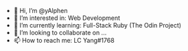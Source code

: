 - 👋 Hi, I’m @yAlphen
- 👀 I’m interested in: Web Development
- 🌱 I’m currently learning: Full-Stack Ruby (The Odin Project)
- 💞️ I’m looking to collaborate on ...
- 📫 How to reach me: LC Yang#1768

<!---
yAlphen/yAlphen is a ✨ special ✨ repository because its `README.md` (this file) appears on your GitHub profile.
You can click the Preview link to take a look at your changes.
--->
